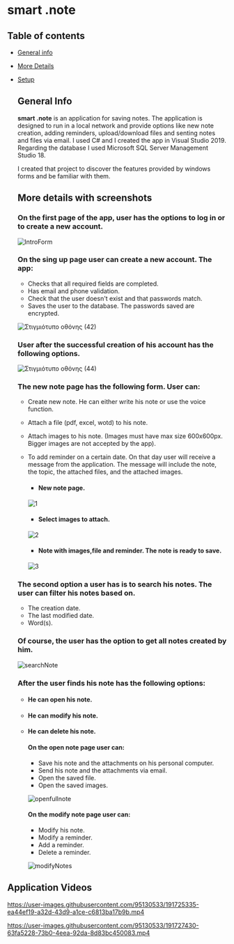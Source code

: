 #  **smart .note** 

 ## Table of contents
* [General info](#general-info)
* [More Details](#more-details-with-screenshots)
* [Setup](#setup)

  ## **General Info**
   **smart .note** is an application for saving notes. The application is designed to run in a local network and provide options like new note creation, adding reminders, upload/download files and senting notes and files via email. I used C# and I created the app in Visual Studio 2019. Regarding the database I used Microsoft SQL Server Management Studio 18.

   I created that project to discover the features provided by windows forms and be familiar with them. 
   

   ## **More details with screenshots**
     ### On the first page of the app, user has the options to log in or to create a new account.

    ![IntroForm](https://user-images.githubusercontent.com/95130533/190989494-5d138ea2-d414-4e79-ad89-8cc0675ff612.png)

     ### On the sing up page user can create a new account. The app:  
    - Checks that all required fields are completed.
    - Has email and phone validation. 
    - Check that the user doesn't exist and that passwords match.
    - Saves the user to the database. The passwords saved are encrypted.

    ![Στιγμιότυπο οθόνης (42)](https://user-images.githubusercontent.com/95130533/191171210-92f5eac3-7e0f-4932-a757-f93482af8d42.png)

    ### User after the successful creation of his account has the following options.
    
  ![Στιγμιότυπο οθόνης (44)](https://user-images.githubusercontent.com/95130533/191172739-b6349a35-6691-4815-88e0-29fe075157ce.png)

    ### The new note page has the following form. User can:
  - Create new note. He can either write his note or use the voice function.
  - Αttach a file (pdf, excel, wotd) to his note.
  - Αttach images to his note. (Images must have max size 600x600px. Bigger images are not accepted by the app).
  - To add reminder on a certain date. On that day user will receive a message from the application. The message will include the note, the topic, the attached files, and the attached images.

    - #### New note page.
   
     ![1](https://user-images.githubusercontent.com/95130533/191436888-74283813-bd25-430c-8485-6909ff726d9c.png)
    - #### Select images to attach.
   
     ![2](https://user-images.githubusercontent.com/95130533/191436910-6504491c-2805-4130-8d68-7246e61f54ba.png)
    - #### Note with images,file and reminder. The note is ready to save.
   
     ![3](https://user-images.githubusercontent.com/95130533/191436963-f6018b39-f239-4578-894b-c70702512de6.png)


   ### The second option a user has is to search his notes. The user can filter his notes based on.
  - The creation date.
  - The last modified date.
  - Word(s).
  ### Of course, the user has the option to get all notes created by him.

  ![searchNote](https://user-images.githubusercontent.com/95130533/191441841-1ed2b52c-7166-4697-8b04-ac1f3de3724b.png)

    ### After the user finds his note has the following options:
    - #### He can open his note.
    - #### He can modify his note.
    - #### He can delete his note.
       
       
       #### On the open note page user can:
        - Save his note and the attachments on his personal computer.
        - Send his note and the attachments via email.
        - Open the saved file.
        - Open the saved images.
        
        ![openfullnote](https://user-images.githubusercontent.com/95130533/191449286-6f7f61fd-16a1-4fc2-91e5-d9eb3820efe0.png)
  
    

      #### On the modify note page user can:
        - Modify his note.
        - Modify a reminder.  
        - Add a reminder.
        - Delete a reminder.
        
      ![modifyNotes](https://user-images.githubusercontent.com/95130533/191453722-ba39f2b2-8a84-4a0a-a775-9bd8044f0160.png)

## **Application Videos**
https://user-images.githubusercontent.com/95130533/191725335-ea44ef19-a32d-43d9-a1ce-c6813ba17b9b.mp4







https://user-images.githubusercontent.com/95130533/191727430-63fa5228-73b0-4eea-92da-8d83bc450083.mp4


